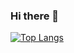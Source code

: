 ### Hi there 👋

[![Top Langs](https://github-readme-stats.vercel.app/api/top-langs/?username=litury=compact)](https://github.com/anuraghazra/github-readme-stats)
